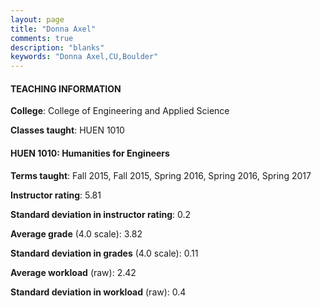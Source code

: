 ```yaml
---
layout: page
title: "Donna Axel" 
comments: true
description: "blanks"
keywords: "Donna Axel,CU,Boulder"
---
```

<head>
<script src="https://ajax.googleapis.com/ajax/libs/jquery/2.1.3/jquery.min.js"></script>
<script src="https://dl.dropboxusercontent.com/s/pc42nxpaw1ea4o9/highcharts.js?dl=0"></script>
<!-- <script src="../assets/js/highcharts.js"></script> -->
<style type="text/css">@font-face {
	font-family: "Bebas Neue";
	src: url(https://www.filehosting.org/file/details/544349/BebasNeue Regular.otf) format("opentype");
	}
	h1.Bebas { 
		font-family: "Bebas Neue", Verdana, Tahoma;
	}
</style>
</head>
	   
#### TEACHING INFORMATION

**College**: College of Engineering and Applied Science

**Classes taught**: HUEN 1010

#### HUEN 1010: Humanities for Engineers

**Terms taught**: Fall 2015, Fall 2015, Spring 2016, Spring 2016, Spring 2017

**Instructor rating**: 5.81

**Standard deviation in instructor rating**: 0.2

**Average grade** (4.0 scale): 3.82

**Standard deviation in grades** (4.0 scale): 0.11

**Average workload** (raw): 2.42

**Standard deviation in workload** (raw): 0.4

